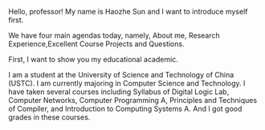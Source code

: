 Hello, professor! My name is Haozhe Sun and I want to introduce myself first.

We have four main agendas today, namely, About me, Research Experience,Excellent Course Projects and Questions.

First, I want to show you my educational academic.

I am a student at the University of Science and Technology of China (USTC). I am currently majoring in Computer Science and Technology. I have taken several courses including Syllabus of Digital Logic Lab, Computer Networks, Computer Programming A, Principles and Techniques of Compiler, and Introduction to Computing Systems A. And I got good grades in these courses.



